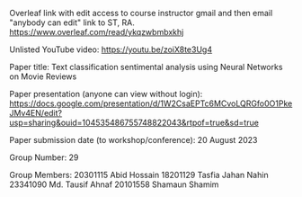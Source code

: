 Overleaf link with edit access to course instructor gmail and then email "anybody can edit" link to ST, RA.
https://www.overleaf.com/read/ykqzwbmbxkhj

Unlisted YouTube video:
https://youtu.be/zoiX8te3Ug4

Paper title:
Text classification sentimental analysis using Neural Networks on Movie Reviews

Paper presentation (anyone can view without login):
https://docs.google.com/presentation/d/1W2CsaEPTc6MCvoLQRGfo0O1PkeJMv4EN/edit?usp=sharing&ouid=104535486755748822043&rtpof=true&sd=true

Paper submission date (to workshop/conference):
20 August 2023

Group Number:
29

Group Members:
20301115	Abid Hossain
18201129	Tasfia Jahan Nahin
23341090	Md. Tausif Ahnaf
20101558	Shamaun Shamim
